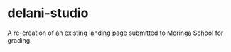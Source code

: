 # delani-studio
A re-creation of an existing landing page submitted to Moringa School for grading. 
